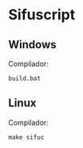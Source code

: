 Sifuscript
==========

Windows
----------
Compilador:
	
	build.bat


Linux
----------
Compilador:
	
	make sifuc